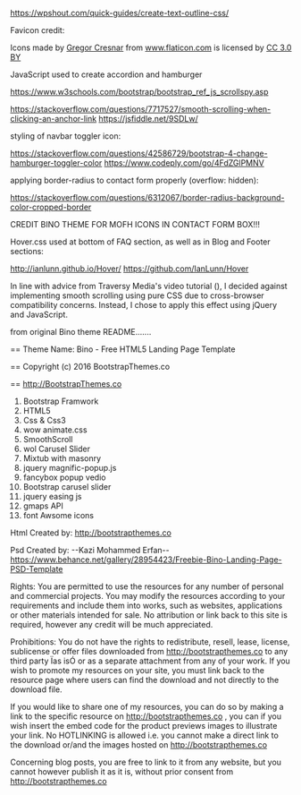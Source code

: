https://wpshout.com/quick-guides/create-text-outline-css/

Favicon credit: <div>Icons made by <a href="https://www.flaticon.com/authors/gregor-cresnar" title="Gregor Cresnar">Gregor Cresnar</a> from <a href="https://www.flaticon.com/"                 title="Flaticon">www.flaticon.com</a> is licensed by <a href="http://creativecommons.org/licenses/by/3.0/"                 title="Creative Commons BY 3.0" target="_blank">CC 3.0 BY</a></div>

JavaScript used to create accordion and hamburger

https://www.w3schools.com/bootstrap/bootstrap_ref_js_scrollspy.asp

https://stackoverflow.com/questions/7717527/smooth-scrolling-when-clicking-an-anchor-link
https://jsfiddle.net/9SDLw/

styling of navbar toggler icon:

https://stackoverflow.com/questions/42586729/bootstrap-4-change-hamburger-toggler-color
https://www.codeply.com/go/4FdZGlPMNV

applying border-radius to contact form properly (overflow: hidden):

https://stackoverflow.com/questions/6312067/border-radius-background-color-cropped-border

CREDIT BINO THEME FOR MOFH ICONS IN CONTACT FORM BOX!!!

Hover.css used at bottom of FAQ section, as well as in Blog and Footer sections:

http://ianlunn.github.io/Hover/
https://github.com/IanLunn/Hover

In line with advice from Traversy Media's video tutorial (), I decided against implementing smooth scrolling using pure CSS due to cross-browser compatibility concerns. Instead, I chose to apply this effect using jQuery and JavaScript.





from original Bino theme README.......

== Theme Name: Bino - Free HTML5 Landing Page Template

== Copyright (c) 2016 BootstrapThemes.co

== http://BootstrapThemes.co


1. Bootstrap Framwork
2. HTML5 
3. Css & Css3
4. wow animate.css
5. SmoothScroll
6. wol Carusel Slider
7. Mixtub with masonry
8. jquery magnific-popup.js
9. fancybox popup vedio
10. Bootstrap carusel slider
11. jquery easing js
12. gmaps API
13. font Awsome icons


Html Created by: http://bootstrapthemes.co



Psd Created by: --Kazi Mohammed Erfan-- https://www.behance.net/gallery/28954423/Freebie-Bino-Landing-Page-PSD-Template


Rights: 
You are permitted to use the resources for any number of personal and commercial projects.
You may modify the resources according to your requirements and include them into works, 
such as websites, applications or other materials intended for sale. No attribution or 
link back to this site is required, however any credit will be much appreciated.


Prohibitions:
You do not have the rights to redistribute, resell, lease, license, sublicense or offer 
files downloaded from http://bootstrapthemes.co to any third party Ïas isÓ or as a separate attachment 
from any of your work. If you wish to promote my resources on your site, you must link back 
to the resource page where users can find the download and not directly to the download file.



If you would like to share one of my resources, you can do so by making a link to the specific 
resource on http://bootstrapthemes.co , you can if you wish insert the embed code for the product previews images to illustrate your link. 
No HOTLINKING is allowed i.e. you cannot make a direct link to the download or/and the images hosted on http://bootstrapthemes.co

Concerning blog posts, you are free to link to it from any website, 
but you cannot however publish it as it is, without prior consent from http://bootstrapthemes.co